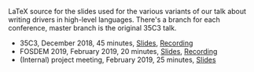 LaTeX source for the slides used for the various variants of our talk about writing drivers in high-level languages.
There's a branch for each conference, master branch is the original 35C3 talk.

* 35C3, December 2018, 45 minutes, [Slides](https://github.com/emmericp/35c3-talk/blob/master/slides.pdf), [Recording](https://media.ccc.de/v/35c3-9670-safe_and_secure_drivers_in_high-level_languages)
* FOSDEM 2019, February 2019, 20 minutes, [Slides](https://github.com/emmericp/35c3-talk/blob/fosdem/slides.pdf), [Recording](https://fosdem.org/2019/schedule/event/writing_network_drivers_in_high_level_languages/)
* (Internal) project meeting, February 2019, 25 minutes, [Slides](https://github.com/emmericp/35c3-talk/blob/asset-2018-02-28/slides.pdf)


